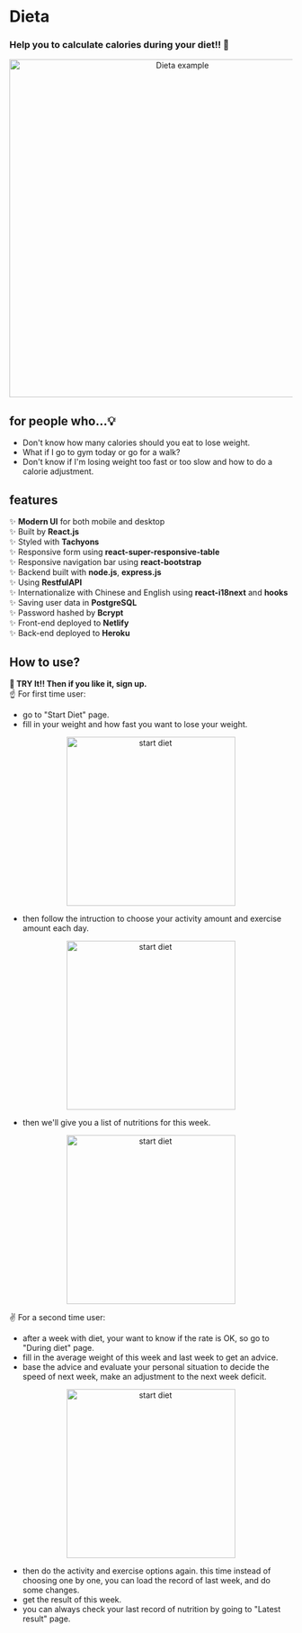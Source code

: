 # Dieta
### Help you to calculate calories during your diet!! 🍱

<div align="center">
  <img src="example/Dieta_screenshot.png" alt="Dieta example" width="600px" />
  <br>
</div>

## for people who...💡

- Don't know how many calories should you eat to lose weight.
- What if I go to gym today or go for a walk? 
- Don't know if I'm losing weight too fast or too slow and how to do a calorie adjustment.

## features

✨ **Modern UI** for both mobile and desktop\
✨ Built by **React.js**\
✨ Styled with **Tachyons**\
✨ Responsive form using **react-super-responsive-table**\
✨ Responsive navigation bar using **react-bootstrap**\
✨ Backend built with **node.js**, **express.js**\
✨ Using **RestfulAPI**\
✨ Internationalize with Chinese and English using **react-i18next** and **hooks**\
✨ Saving user data in **PostgreSQL**\
✨ Password hashed by **Bcrypt**\
✨ Front-end deployed to **Netlify**\
✨ Back-end deployed to **Heroku**


## How to use? 

**🎯 TRY It!! Then if you like it, sign up.**\
☝ For first time user:
- go to "Start Diet" page.
- fill in your weight and how fast you want to lose your weight.

<div align="center">
  <img src="example/Dieta_calculate.png" alt="start diet" width="300px" />
  <br>
</div>

- then follow the intruction to choose your activity amount and exercise amount each day.

<div align="center">
  <img src="example/Dieta_activity.png" alt="start diet" width="300px" />
  <br>
</div>

- then we'll give you a list of nutritions for this week.

<div align="center">
  <img src="example/Dieta_nutrition.png" alt="start diet" width="300px" />
  <br>
</div>

✌ For a second time user:
- after a week with diet, your want to know if the rate is OK, so go to "During diet" page.
- fill in the average weight of this week and last week to get an advice.
- base the advice and evaluate your personal situation to decide the speed of next week, make an adjustment to the next week deficit.

<div align="center">
  <img src="example/Dieta_nextmove.png" alt="start diet" width="300px" />
  <br>
</div>

- then do the activity and exercise options again. this time instead of choosing one by one, you can load the record of last week, and do some changes.
- get the result of this week.
- you can always check your last record of nutrition by going to "Latest result" page.


